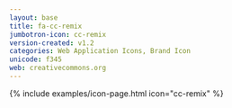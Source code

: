 ```yaml
---
layout: base
title: fa-cc-remix
jumbotron-icon: cc-remix
version-created: v1.2
categories: Web Application Icons, Brand Icon
unicode: f345
web: creativecommons.org
---
```


{% include examples/icon-page.html icon="cc-remix" %}
